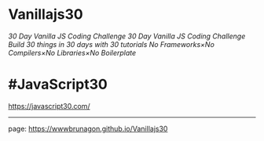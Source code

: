 # Vanillajs30
_30 Day Vanilla JS Coding Challenge
30 Day Vanilla JS Coding Challenge
Build 30 things in 30 days with 30 tutorials
No Frameworks×No Compilers×No Libraries×No Boilerplate_

# #JavaScript30 
https://javascript30.com/

-------
page: https://wwwbrunagon.github.io/Vanillajs30
